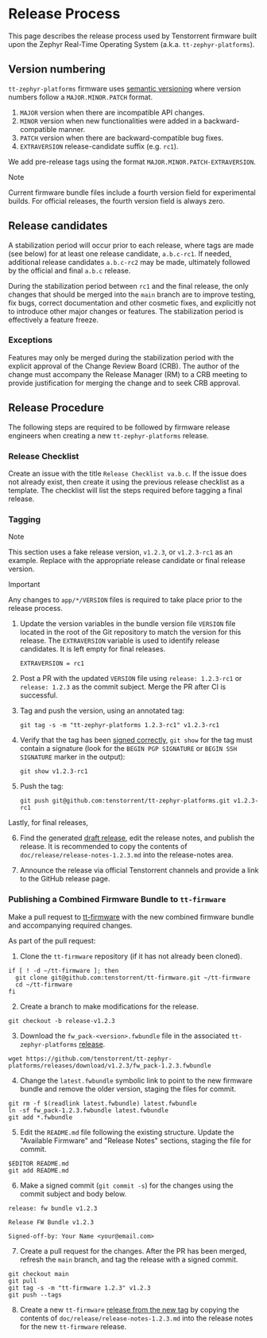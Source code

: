 # Release Process

This page describes the release process used by Tenstorrent firmware built upon the Zephyr
Real-Time Operating System (a.k.a. `tt-zephyr-platforms`).

## Version numbering

`tt-zephyr-platforms` firmware uses
[semantic versioning](https://en.wikipedia.org/wiki/Software_versioning) where version numbers
follow a `MAJOR.MINOR.PATCH` format.

1. `MAJOR` version when there are incompatible API changes.
2. `MINOR` version when new functionalities were added in a
   backward-compatible manner.
3. `PATCH` version when there are backward-compatible bug fixes.
4. `EXTRAVERSION` release-candidate suffix (e.g. `rc1`).

We add pre-release tags using the format `MAJOR.MINOR.PATCH-EXTRAVERSION`.

> [!NOTE]
> Current firmware bundle files include a fourth version field for experimental builds. For
> official releases, the fourth version field is always zero.

## Release candidates

A stabilization period will occur prior to each release, where tags are made (see below) for at
least one release candidate, `a.b.c-rc1`. If needed, additional release candidates `a.b.c-rc2`
may be made, ultimately followed by the official and final `a.b.c` release.

During the stabilization period between `rc1` and the final release, the only changes that should
be merged into the `main` branch are to improve testing, fix bugs, correct documentation and other
cosmetic fixes, and explicitly not to introduce other major changes or features. The stabilization
period is effectively a feature freeze.

### Exceptions

Features may only be merged during the stabilization period with the explicit approval of the
Change Review Board (CRB). The author of the change must accompany the Release Manager (RM) to a
CRB meeting to provide justification for merging the change and to seek CRB approval.

## Release Procedure

The following steps are required to be followed by firmware release engineers when creating a new
`tt-zephyr-platforms` release.

### Release Checklist

Create an issue with the title `Release Checklist va.b.c`. If the issue does not already exist,
then create it using the previous release checklist as a template. The checklist will list the
steps required before tagging a final release.

### Tagging

> [!NOTE]
> This section uses a fake release version, `v1.2.3`, or `v1.2.3-rc1` as an example. Replace with
> the appropriate release candidate or final release version.

> [!IMPORTANT]
> Any changes to `app/*/VERSION` files is required to take place prior to the release process.

1. Update the version variables in the bundle version file `VERSION` file located in the root of
    the Git repository to match the version for this release. The `EXTRAVERSION` variable is used
    to identify release candidates. It is left empty for final releases.

    ```
    EXTRAVERSION = rc1
    ```

2. Post a PR with the updated `VERSION` file using `release: 1.2.3-rc1` or `release: 1.2.3` as
    the commit subject. Merge the PR after CI is successful.

3. Tag and push the version, using an annotated tag:

    ```shell
    git tag -s -m "tt-zephyr-platforms 1.2.3-rc1" v1.2.3-rc1
    ```

4. Verify that the tag has been
    [signed correctly](https://docs.github.com/en/authentication/managing-commit-signature-verification/telling-git-about-your-signing-key),
    `git show` for the tag must contain a signature (look for the `BEGIN PGP SIGNATURE` or
    `BEGIN SSH SIGNATURE` marker in the output):

    ```shell
    git show v1.2.3-rc1
    ```

5. Push the tag:

    ```shell
    git push git@github.com:tenstorrent/tt-zephyr-platforms.git v1.2.3-rc1
    ```

Lastly, for final releases,

6. Find the generated
    [draft release](https://github.com/tenstorrent/tt-zephyr-platforms/releases), edit the release
    notes, and publish the release. It is recommended to copy the contents of
    `doc/release/release-notes-1.2.3.md` into the release-notes area.

7. Announce the release via official Tenstorrent channels and provide a link to the
    GitHub release page.

### Publishing a Combined Firmware Bundle to `tt-firmware`

Make a pull request to [tt-firmware](https://github.com/tenstorrent/tt-firmware) with the new
combined firmware bundle and accompanying required changes.

As part of the pull request:

1. Clone the `tt-firmware` repository (if it has not already been cloned).

```shell
if [ ! -d ~/tt-firmware ]; then
  git clone git@github.com:tenstorrent/tt-firmware.git ~/tt-firmware
  cd ~/tt-firmware
fi
```

2. Create a branch to make modifications for the release.

```shell
git checkout -b release-v1.2.3
```

3. Download the `fw_pack-<version>.fwbundle` file in the associated `tt-zephyr-platforms`
    [release](https://github.com/tenstorrent/tt-zephyr-platforms/releases).

```shell
wget https://github.com/tenstorrent/tt-zephyr-platforms/releases/download/v1.2.3/fw_pack-1.2.3.fwbundle
```

4. Change the `latest.fwbundle` symbolic link to point to the new firmware bundle and remove the
    older version, staging the files for commit.

```shell
git rm -f $(readlink latest.fwbundle) latest.fwbundle
ln -sf fw_pack-1.2.3.fwbundle latest.fwbundle
git add *.fwbundle
```

5. Edit the `README.md` file following the existing structure. Update the "Available Firmware"
    and "Release Notes" sections, staging the file for commit.

```shell
$EDITOR README.md
git add README.md
```

6. Make a signed commit (`git commit -s`) for the changes using the commit subject and body below.

```
release: fw bundle v1.2.3

Release FW Bundle v1.2.3

Signed-off-by: Your Name <your@email.com>
```

7. Create a pull request for the changes. After the PR has been merged, refresh the `main` branch,
    and tag the release with a signed commit.

```shell
git checkout main
git pull
git tag -s -m "tt-firmware 1.2.3" v1.2.3
git push --tags
```

8. Create a new `tt-firmware`
    [release from the new tag](https://github.com/tenstorrent/tt-firmware/releases/new) by
    copying the contents of `doc/release/release-notes-1.2.3.md` into the release notes for
    the new `tt-firmware` release.
